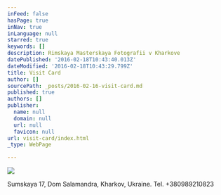 ```yaml
---
inFeed: false
hasPage: true
inNav: true
inLanguage: null
starred: true
keywords: []
description: Rimskaya Masterskaya Fotografii v Kharkove
datePublished: '2016-02-18T10:43:40.013Z'
dateModified: '2016-02-18T10:43:29.799Z'
title: Visit Card
author: []
sourcePath: _posts/2016-02-16-visit-card.md
published: true
authors: []
publisher:
  name: null
  domain: null
  url: null
  favicon: null
url: visit-card/index.html
_type: WebPage

---
```

![](https://s3-us-west-2.amazonaws.com/the-grid-img/p/f652536d48797b62bdc7fd1c2d8bae49f6947734.jpg)

Sumskaya 17, Dom Salamandra, Kharkov, Ukraine. Tel. +380989210823